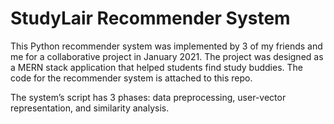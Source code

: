 # StudyLair Recommender System

This Python recommender system was implemented by 3 of my friends and me for a collaborative project in January 2021. The project was designed as a MERN stack application that helped students find study buddies.
The code for the recommender system is attached to this repo.

The system’s script has 3 phases: data preprocessing, user-vector representation, and similarity analysis.

